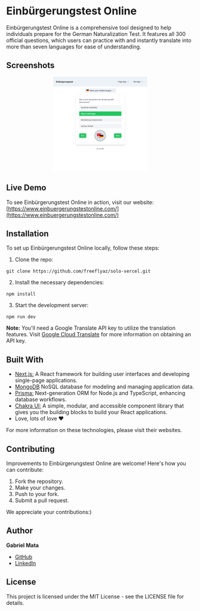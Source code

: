 # Einbürgerungstest Online

Einbürgerungstest Online is a comprehensive tool designed to help individuals prepare for the German Naturalization Test. It features all 300 official questions, which users can practice with and instantly translate into more than seven languages for ease of understanding.

## Screenshots

<p align="center">
  <img src="images/screenshot-readme.gif" style="width: 50%;"/>
</p>


## Live Demo

To see Einbürgerungstest Online in action, visit our website: [https://www.einbuergerungstestonline.com/](https://www.einbuergerungstestonline.com/)

## Installation

To set up Einbürgerungstest Online locally, follow these steps:

1. Clone the repo:
```
git clone https://github.com/freeflyaz/solo-vercel.git
```
2. Install the necessary dependencies:

```
npm install
```
3. Start the development server:
```
npm run dev
```


**Note:** You'll need a Google Translate API key to utilize the translation features. Visit [Google Cloud Translate](https://cloud.google.com/translate?hl=en) for more information on obtaining an API key.

## Built With

- [Next.js:](https://nextjs.org/) A React framework for building user interfaces and developing single-page applications.
- [MongoDB](https://www.mongodb.com/) NoSQL database for modeling and managing application data.
- [Prisma:](https://www.prisma.io/) Next-generation ORM for Node.js and TypeScript, enhancing database workflows.
- [Chakra UI:](https://chakra-ui.com/) A simple, modular, and accessible component library that gives you the building blocks to build your React applications.
- Love, lots of love ♥

For more information on these technologies, please visit their websites.

## Contributing

Improvements to Einbürgerungstest Online are welcome! Here's how you can contribute:

1. Fork the repository.
2. Make your changes.
3. Push to your fork.
4. Submit a pull request.

We appreciate your contributions:)

## Author

**Gabriel Mata**

- [GitHub](https://github.com/freeflyaz)
- [LinkedIn](https://www.linkedin.com/in/freeflyaz/)

## License

This project is licensed under the MIT License - see the LICENSE file for details.


